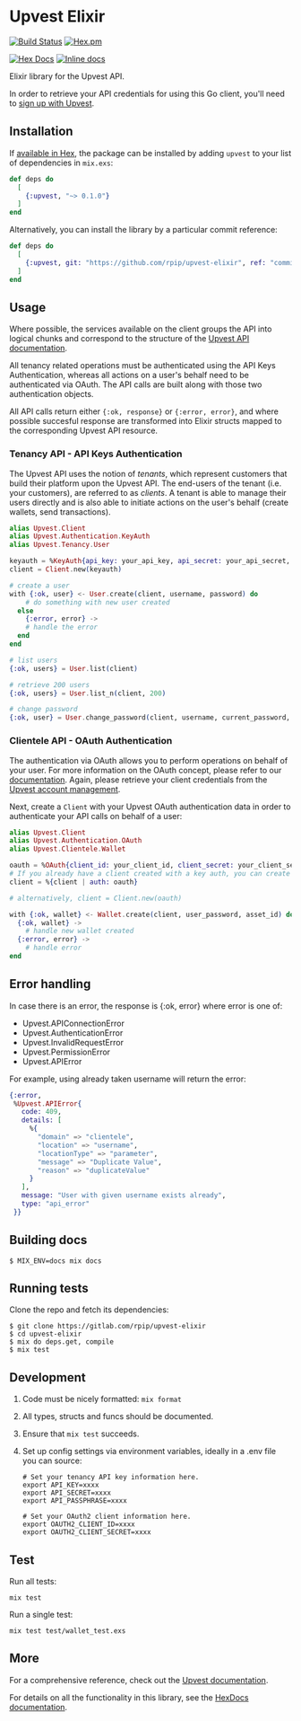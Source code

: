 # Upvest Elixir

[![Build Status](https://travis-ci.org/rpip/upvest-elixir.svg?branch=master)](https://travis-ci.org/rpip/upvest-elixir)
[![Hex.pm](https://img.shields.io/hexpm/v/upvest.svg?maxAge=2592000)](https://hex.pm/packages/upvest)

[![Hex Docs](https://img.shields.io/badge/hex-docs-9768d1.svg)](https://hexdocs.pm/upvest)
[![Inline docs](http://inch-ci.org/github/rpip/upvest-elixir.svg)](http://inch-ci.org/github/rpip/upvest-elixir)


Elixir library for the Upvest API.

In order to retrieve your API credentials for using this Go client, you'll need to [sign up with Upvest](https://login.upvest.co/sign-up).

## Installation

If [available in Hex](https://hex.pm/docs/publish), the package can be installed
by adding `upvest` to your list of dependencies in `mix.exs`:

```elixir
def deps do
  [
    {:upvest, "~> 0.1.0"}
  ]
end
```

Alternatively, you can install the library by a particular commit reference:

``` elixir
def deps do
  [
    {:upvest, git: "https://github.com/rpip/upvest-elixir", ref: "commit ref here"}
  ]
end
```

## Usage

Where possible, the services available on the client groups the API into logical chunks and correspond to the structure of the [Upvest API documentation](https://doc.upvest.co).

All tenancy related operations must be authenticated using the API Keys Authentication, whereas all actions on a user's behalf need to be authenticated via OAuth. The API calls are built along with those two authentication objects.

All API calls return either `{:ok, response}` or `{:error, error}`, and where possible succesful response are transformed into Elixir structs mapped to the corresponding Upvest API resource.

### Tenancy API - API Keys Authentication

The Upvest API uses the notion of _tenants_, which represent customers that build their platform upon the Upvest API. The end-users of the tenant (i.e. your customers), are referred to as _clients_. A tenant is able to manage their users directly and is also able to initiate actions on the user's behalf (create wallets, send transactions).

```elixir
alias Upvest.Client
alias Upvest.Authentication.KeyAuth
alias Upvest.Tenancy.User

keyauth = %KeyAuth{api_key: your_api_key, api_secret: your_api_secret, api_passphrase: your_api_passphrase}
client = Client.new(keyauth)

# create a user
with {:ok, user} <- User.create(client, username, password) do
    # do something with new user created
  else
    {:error, error} ->
    # handle the error
  end
end

# list users
{:ok, users} = User.list(client)

# retrieve 200 users
{:ok, users} = User.list_n(client, 200)

# change password
{:ok, user} = User.change_password(client, username, current_password, new_password)
```

### Clientele API - OAuth Authentication
The authentication via OAuth allows you to perform operations on behalf of your user.
For more information on the OAuth concept, please refer to our [documentation](https://doc.upvest.co/docs/oauth2-authentication).
Again, please retrieve your client credentials from the [Upvest account management](https://login.upvest.co/).

Next, create a `Client` with your Upvest OAuth authentication data in order to authenticate your API calls on behalf of a user:

```elixir
alias Upvest.Client
alias Upvest.Authentication.OAuth
alias Upvest.Clientele.Wallet

oauth = %OAuth{client_id: your_client_id, client_secret: your_client_secret, username: your_users_username, password: your_users_password}
# If you already have a client created with a key auth, you can create a new oauth client from that by changing the auth param
client = %{client | auth: oauth}

# alternatively, client = Client.new(oauth)

with {:ok, wallet} <- Wallet.create(client, user_password, asset_id) do
  {:ok, wallet} ->
    # handle new wallet created
  {:error, error} ->
    # handle error
end
```

## Error handling

In case there is an error, the response is {:ok, error}  where error is one of:

* Upvest.APIConnectionError
* Upvest.AuthenticationError
* Upvest.InvalidRequestError
* Upvest.PermissionError
* Upvest.APIError

For example, using already taken username will return the error:

``` elixir
{:error,
 %Upvest.APIError{
   code: 409,
   details: [
     %{
       "domain" => "clientele",
       "location" => "username",
       "locationType" => "parameter",
       "message" => "Duplicate Value",
       "reason" => "duplicateValue"
     }
   ],
   message: "User with given username exists already",
   type: "api_error"
 }}
```

## Building docs

```
$ MIX_ENV=docs mix docs
```

## Running tests

Clone the repo and fetch its dependencies:

```
$ git clone https://gitlab.com/rpip/upvest-elixir
$ cd upvest-elixir
$ mix do deps.get, compile
$ mix test
```
## Development

1. Code must be nicely formatted: `mix format`
2. All types, structs and funcs should be documented.
3. Ensure that `mix test` succeeds.
4. Set up config settings via environment variables, ideally in a .env file you can source:

    ```shell
    # Set your tenancy API key information here.
    export API_KEY=xxxx
    export API_SECRET=xxxx
    export API_PASSPHRASE=xxxx

    # Set your OAuth2 client information here.
    export OAUTH2_CLIENT_ID=xxxx
    export OAUTH2_CLIENT_SECRET=xxxx
    ```

## Test

Run all tests:

    mix test

Run a single test:

    mix test test/wallet_test.exs

## More

For a comprehensive reference, check out the [Upvest documentation](https://doc.upvest.co).

For details on all the functionality in this library, see the [HexDocs documentation](https://hexdocs.pm/upvest).
